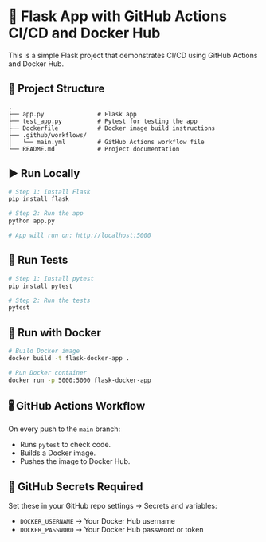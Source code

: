 # 🚀 Flask App with GitHub Actions CI/CD and Docker Hub

This is a simple Flask project that demonstrates CI/CD using GitHub Actions and Docker Hub.

## 🧱 Project Structure

```
.
├── app.py               # Flask app
├── test_app.py          # Pytest for testing the app
├── Dockerfile           # Docker image build instructions
├── .github/workflows/
│   └── main.yml         # GitHub Actions workflow file
└── README.md            # Project documentation
```

## ▶️ Run Locally

```bash
# Step 1: Install Flask
pip install flask

# Step 2: Run the app
python app.py

# App will run on: http://localhost:5000
```

## 🧪 Run Tests

```bash
# Step 1: Install pytest
pip install pytest

# Step 2: Run the tests
pytest
```

## 🚣 Run with Docker

```bash
# Build Docker image
docker build -t flask-docker-app .

# Run Docker container
docker run -p 5000:5000 flask-docker-app
```

## 🖁️ GitHub Actions Workflow

On every push to the `main` branch:

* Runs `pytest` to check code.
* Builds a Docker image.
* Pushes the image to Docker Hub.

## 🔐 GitHub Secrets Required

Set these in your GitHub repo settings → Secrets and variables:

* `DOCKER_USERNAME` → Your Docker Hub username
* `DOCKER_PASSWORD` → Your Docker Hub password or token
